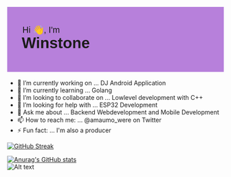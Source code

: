 [![MasterHead](https://github.com/Winstone-Were/Winstone-Were/blob/main/header.png)](https://github.com/Winstone-Were/)

- 🔭 I’m currently working on ... DJ Android Application
- 🌱 I’m currently learning ... Golang 
- 👯 I’m looking to collaborate on ... Lowlevel development with C++ 
- 🤔 I’m looking for help with ... ESP32 Development
- 💬 Ask me about ... Backend Webdevelopment and Mobile Development
- 📫 How to reach me: ... @amaumo_were on Twitter
- ⚡ Fun fact: ... I'm also a producer


[![GitHub Streak](https://github-readme-streak-stats.herokuapp.com/?user=Winstone-Were)](https://git.io/streak-stats)

[![Anurag's GitHub stats](https://github-readme-stats.vercel.app/api?username=Winstone-Were)](https://github.com/anuraghazra/github-readme-stats)
<br>
![Alt text](https://spotify-recently-played-readme.vercel.app/api?user=rg3glaom35hlqj7uxde2ps2fh)
